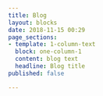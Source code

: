 ```yaml
---
title: Blog
layout: blocks
date: 2018-11-15 00:29
page_sections:
- template: 1-column-text
  block: one-column-1
  content: blog text
  headline: Blog title
published: false

---
```

